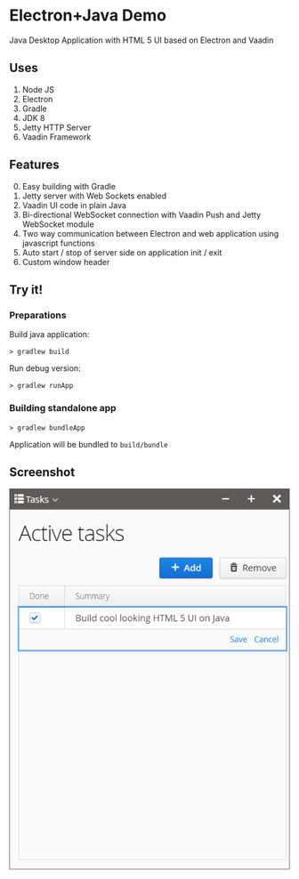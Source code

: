 # Electron+Java Demo

Java Desktop Application with HTML 5 UI based on Electron and Vaadin

## Uses

1. Node JS
2. Electron
3. Gradle
4. JDK 8
5. Jetty HTTP Server
6. Vaadin Framework

## Features

0. Easy building with Gradle
1. Jetty server with Web Sockets enabled
2. Vaadin UI code in plain Java
3. Bi-directional WebSocket connection with Vaadin Push and Jetty WebSocket module
4. Two way communication between Electron and web application using javascript functions
5. Auto start / stop of server side on application init / exit
6. Custom window header

## Try it!

### Preparations

Build java application:

    > gradlew build

Run debug version:

    > gradlew runApp

### Building standalone app
        
    > gradlew bundleApp

Application will be bundled to `build/bundle`

## Screenshot

![Demo Image](/docs/app-window.png?raw=true "Application Window")
